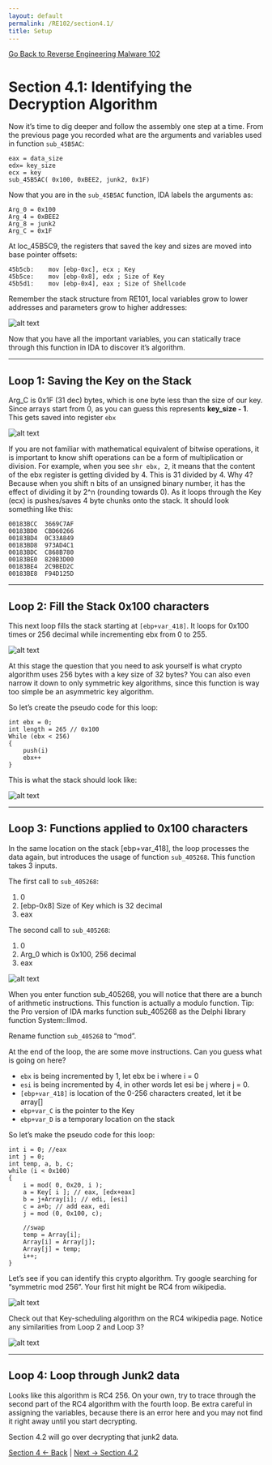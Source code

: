 ```yaml
---
layout: default
permalink: /RE102/section4.1/
title: Setup
---
```

[Go Back to Reverse Engineering Malware 102](https://securedorg.github.io/RE102/)

# Section 4.1: Identifying the Decryption Algorithm #

Now it’s time to dig deeper and follow the assembly one step at a time. From the previous page you recorded what are the arguments and variables used in function `sub_45B5AC`:

```
eax = data_size
edx= key_size
ecx = key
sub_45B5AC( 0x100, 0xBEE2, junk2, 0x1F) 
```

Now that you are in the `sub_45B5AC` function, IDA labels the arguments as:

```
Arg_0 = 0x100
Arg_4 = 0xBEE2
Arg_8 = junk2
Arg_C = 0x1F 
```

At loc_45B5C9, the registers that saved the key and sizes are moved into base pointer offsets:

```
45b5cb:    mov [ebp-0xc], ecx ; Key
45b5ce:    mov [ebp-0x8], edx ; Size of Key
45b5d1:    mov [ebp-0x4], eax ; Size of Shellcode 
```

Remember the stack structure from RE101, local variables grow to lower addresses and parameters grow to higher addresses:

![alt text](https://securedorg.github.io/RE102/images/Section4.1_TheStackFrame2.png "Section4.1_TheStackFrame2")

Now that you have all the important variables, you can statically trace through this function in IDA to discover it’s algorithm.

---

## Loop 1: Saving the Key on the Stack ##

Arg_C is 0x1F (31 dec) bytes, which is one byte less than the size of our key. Since arrays start from 0, as you can guess this represents **key_size - 1**. This gets saved into register `ebx`

![alt text](https://securedorg.github.io/RE102/images/Section4.1_loop1.png "Section4.1_loop1")

If you are not familiar with mathematical equivalent of bitwise operations, it is important to know shift operations can be a form of multiplication or division. For example, when you see `shr ebx, 2`, it means that the content of the ebx register is getting divided by 4. This is 31 divided by 4. Why 4? Because when you shift n bits of an unsigned binary number, it has the effect of dividing it by 2^n (rounding towards 0). As it loops through the Key (ecx) is pushes/saves 4 byte chunks onto the stack. It should look something like this:

```
00183BCC  3669C7AF  
00183BD0  CBD60266  
00183BD4  0C33A849  
00183BD8  973AD4C1  
00183BDC  C868B780  
00183BE0  820B3D00  
00183BE4  2C9BED2C  
00183BE8  F94D125D   
```

---

## Loop 2: Fill the Stack 0x100 characters ##

This next loop fills the stack starting at `[ebp+var_418]`. It loops for 0x100 times or 256 decimal while incrementing ebx from 0 to 255.

![alt text](https://securedorg.github.io/RE102/images/Section4.1_loop2.png "Section4.1_loop2")

At this stage the question that you need to ask yourself is what crypto algorithm uses 256 bytes with a key size of 32 bytes? You can also even narrow it down to only symmetric key algorithms, since this function is way too simple be an asymmetric key algorithm.

So let’s create the pseudo code for this loop:

```
int ebx = 0;
int length = 265 // 0x100
While (ebx < 256)
{
    push(i)
    ebx++
}
```

This is what the stack should look like:

![alt text](https://securedorg.github.io/RE102/images/Section4.1_256bytes.png "Section4.1_256bytes")

---

## Loop 3: Functions applied to 0x100 characters ##

In the same location on the stack [ebp+var_418], the loop processes the data again, but introduces the usage of function `sub_405268`. This function takes 3 inputs. 

The first call to `sub_405268`:

1. 0
2. [ebp-0x8] Size of Key which is 32 decimal
3. eax

The second call to `sub_405268`:

1. 0
2. Arg_0 which is 0x100, 256 decimal
3. eax

![alt text](https://securedorg.github.io/RE102/images/Section4.1_loop3.png "Section4.1_loop3")

When you enter function sub_405268, you will notice that there are a bunch of arithmetic instructions. This function is actually a modulo function. Tip: the Pro version of IDA marks function sub_405268 as the Delphi library function System::llmod.

Rename function `sub_405268` to “mod”.

At the end of the loop, the are some move instructions. Can you guess what is going on here?

* `ebx` is being incremented by 1, let ebx be i where i = 0
* `esi` is being incremented by 4, in other words let esi be j where j = 0.
* `[ebp+var_418]` is location of the 0-256 characters created, let it be array[]
* `ebp+var_C` is the pointer to the Key
* `ebp+var_D` is a temporary location on the stack

So let’s make the pseudo code for this loop:

```
int i = 0; //eax
int j = 0;
int temp, a, b, c;
while (i < 0x100)
{
    i = mod( 0, 0x20, i );
    a = Key[ i ]; // eax, [edx+eax]
    b = j+Array[i]; // edi, [esi]
    c = a+b; // add eax, edi
    j = mod (0, 0x100, c);
    
    //swap
    temp = Array[i];
    Array[i] = Array[j];
    Array[j] = temp;
    i++;
}
```

Let’s see if you can identify this crypto algorithm. Try google searching for “symmetric mod 256”. Your first hit might be RC4 from wikipedia.

![alt text](https://securedorg.github.io/RE102/images/face.jpg "face")

Check out that Key-scheduling algorithm on the RC4 wikipedia page. Notice any similarities from Loop 2 and Loop 3?

![alt text](https://securedorg.github.io/RE102/images/Section4.1_keyschedule.png "Section4.1_keyschedule")

---

## Loop 4: Loop through Junk2 data ##

Looks like this algorithm is RC4 256. On your own, try to trace through the second part of the RC4 algorithm with the fourth loop. Be extra careful in assigning the variables, because there is an error here and you may not find it right away until you start decrypting.

Section 4.2 will go over decrypting that junk2 data.

[Section 4 <- Back](https://securedorg.github.io/RE102/section4) | [Next -> Section 4.2](https://securedorg.github.io/RE102/section4.2)
